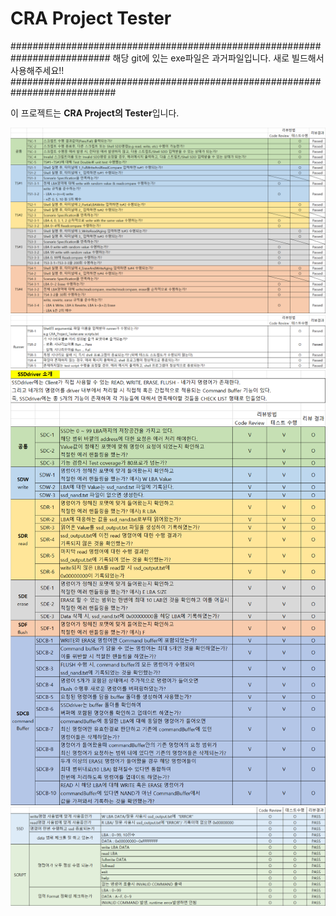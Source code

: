 # CRA Project Tester
##########################################################################
해당 git에 있는 exe파일은 과거파일입니다.
새로 빌드해서 사용해주세요!!
###########################################################################

이 프로젝트는 **CRA Project의 Tester**입니다.


![Checklist](checklist.png)
![Checklist](checklist1.png)
![Checklist](checklist2.png)
![Checklist](checklist3.png)



